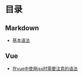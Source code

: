 # 目录  

## Markdown  
- [基本语法](./markdown/use.md)
## Vue  
- [在vue中使用jsx时需要注意的语法](./markdown/use.jsx.md)